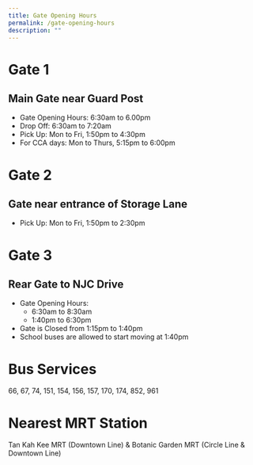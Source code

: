 ```yaml
---
title: Gate Opening Hours
permalink: /gate-opening-hours
description: ""
---
```

# Gate 1
## Main Gate near Guard Post

* Gate Opening Hours: 6:30am to 6.00pm
* Drop Off: 6:30am to 7:20am
* Pick Up: Mon to Fri, 1:50pm to 4:30pm
* For CCA days: Mon to Thurs, 5:15pm to 6:00pm

# Gate 2
## Gate near entrance of Storage Lane

* Pick Up: Mon to Fri, 1:50pm to 2:30pm

# Gate 3
## Rear Gate to NJC Drive

*  Gate Opening Hours:
	*  6:30am to 8:30am
	*  1:40pm to 6:30pm
* Gate is Closed from 1:15pm to 1:40pm
* School buses are allowed to start moving at 1:40pm

# Bus Services
66, 67, 74, 151, 154, 156, 157, 170, 174, 852, 961

# Nearest MRT Station
Tan Kah Kee MRT (Downtown Line) & Botanic Garden MRT (Circle Line & Downtown Line) 